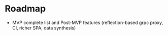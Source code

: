 # Roadmap

- MVP complete list and Post-MVP features (reflection-based grpc proxy, CI, richer SPA, data synthesis)
